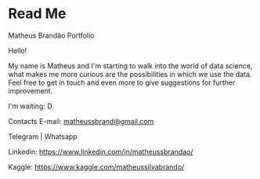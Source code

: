 # Read Me
Matheus Brandão Portfolio


Hello!

My name is Matheus and I'm starting to walk into the world of data science, what makes me more curious are the possibilities in which we use the data. Feel free to get in touch and even more to give suggestions for further improvement.

I'm waiting: D


Contacts 
E-mail: matheussbrand@gmail.com

Telegram | Whatsapp

Linkedin: https://www.linkedin.com/in/matheussbrandao/

Kaggle: https://www.kaggle.com/matheussilvabrando/
